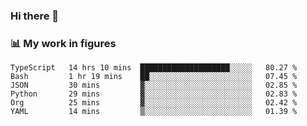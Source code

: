 ### Hi there 👋

### 📊 My work in figures

<!--START_SECTION:waka-->

```text
TypeScript   14 hrs 10 mins  ████████████████████░░░░░   80.27 %
Bash         1 hr 19 mins    ██░░░░░░░░░░░░░░░░░░░░░░░   07.45 %
JSON         30 mins         ▓░░░░░░░░░░░░░░░░░░░░░░░░   02.85 %
Python       29 mins         ▓░░░░░░░░░░░░░░░░░░░░░░░░   02.83 %
Org          25 mins         ▓░░░░░░░░░░░░░░░░░░░░░░░░   02.42 %
YAML         14 mins         ▒░░░░░░░░░░░░░░░░░░░░░░░░   01.39 %
```

<!--END_SECTION:waka-->
